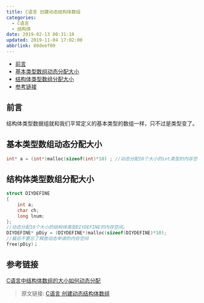 ```yaml
---
title: C语言 创建动态结构体数组
categories: 
  - C语言
  - 结构体
date: 2019-02-13 00:31:18
updated: 2019-11-04 17:02:00
abbrlink: 80deef00
---
```

- [前言](/blog/80deef00/#前言)
- [基本类型数组动态分配大小](/blog/80deef00/#基本类型数组动态分配大小)
- [结构体类型数组分配大小](/blog/80deef00/#结构体类型数组分配大小)
- [参考链接](/blog/80deef00/#参考链接)

<!--more-->
<script src="https://cdn.bootcss.com/jquery/3.4.0/jquery.slim.min.js"></script>
<script>$(document).ready(function () {$(".post-body > ul:nth-child(1)").hide();});</script>

<!--end-->
## 前言 ##
结构体类型数据组就和我们平常定义的基本类型的数组一样，只不过是类型变了。
## 基本类型数组动态分配大小 ##
```c
int* a = (int*)malloc(sizeof(int)*10) ; //动态分配10个大小的int类型的内存空间
```
## 结构体类型数组分配大小 ##
```c
struct DIYDEFINE
{
	int a;
	char ch;
	long lnum;
};
//动态分配10个大小的结构体类型DIYDEFINE的内存空间。 
DIYDEFINE* pDiy = (DIYDEFINE*)malloc(sizeof(DIYDEFINE)*10); 
//最后不要忘了释放动态申请的内存空间
free(pDiy)；
```
## 参考链接 ##
[C语言中结构体数组的大小如何动态分配](https://zhidao.baidu.com/question/1882917470304248548.html?qbl=relate_question_0&word=C%D3%EF%D1%D4%B6%AF%CC%AC%BD%E1%B9%B9%CC%E5%CA%FD%D7%E9)
>原文链接: [C语言 创建动态结构体数组](https://lanlan2017.github.io/blog/80deef00/)
